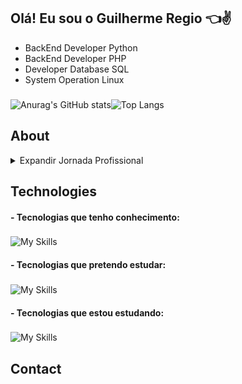 ## Olá! Eu sou o Guilherme Regio :point_left::v:

* BackEnd Developer Python 
* BackEnd Developer PHP 
* Developer Database SQL
* System Operation Linux

###

![Anurag's GitHub stats](https://github-readme-stats.vercel.app/api?username=Guilherme-Regio&show_icons=true&theme=github_dark)![Top Langs](https://github-readme-stats.vercel.app/api/top-langs/?username=Guilherme-Regio&hide_progress=false&theme=github_dark)


## About

<details>
  <summary>Expandir Jornada Profissional</summary>
  
  
  Iniciei minha jornada profissional na RD Saúde em setembro de 2019 como aprendiz na equipe de Service Desk do ambiente corporativo. Durante a pandemia de COVID-19, destaquei-me em um projeto de rollout urgente, convertendo sistemas de desktop para notebooks para facilitar o trabalho remoto, uma mudança crítica para a continuidade das operações da empresa. Em fevereiro de 2021, fui contratado como terceirizado, adicionando ao meu portfólio a gestão de admissão de novos funcionários e o desenvolvimento do portal "SSU Online". Esse projeto foi um marco na minha carreira, pois comecei a trabalhar com PHP e MySQL, e evolui para o uso do framework Laravel, mergulhando também no mundo do Linux e suas aplicações em servidores.

  Em setembro de 2023, avancei para a equipe de Gestão de Ativos e Inovações, onde minha responsabilidade expandiu-se para o desenvolvimento avançado de rotinas operacionais. Implementei e gerenciei projetos como ALIVESCAN, que verifica dispositivos ativos na rede; REPOSYNC, uma rotina de sincronização de repositórios; e PULSEMANAGER, um gerenciador de status de serviços, todos escritos em Python e integrados com um sistema de monitoramento em tempo real.

  Atualmente, além de gerenciar essas rotinas, sou responsável por um portal web robusto que administra filiais, ativos e endpoints, utilizando PHP, Laravel e MySQL. Também desenvolvi scripts de automação para sistemas operacionais Linux e Windows, que otimizam a instalação e configuração de dispositivos em nossas filiais. No meu tempo livre, continuo a buscar atualizações profissionais por meio de cursos e treinamentos, sempre visando a excelência e a inovação tecnológica no ambiente de trabalho.

</details>

## Technologies

#### - Tecnologias que tenho conhecimento:
###
 ![My Skills](https://skillicons.dev/icons?i=py,php,laravel,mysql,docker,django&perline=6)

#### - Tecnologias que pretendo estudar:
###
 ![My Skills](https://skillicons.dev/icons?i=java,perl,ruby&perline=6)

#### - Tecnologias que estou estudando:
###
 ![My Skills](https://skillicons.dev/icons?i=git&perline=6)

## Contact


